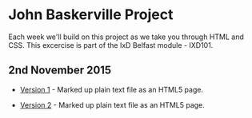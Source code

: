 <h1>John Baskerville Project</h1>

Each week we'll build on this project as we take you through HTML and CSS. This excercise is part of the IxD Belfast module - IXD101.

<h2>2nd November 2015</h2>

+ [Version 1](https://sarahjaneowens.github.io/john-baskerville/version-1.html) - Marked up plain text file as an HTML5 page.


+ [Version 2](https://sarahjaneowens.github.io/john-baskerville/version-2.html) - Marked up plain text file as an HTML5 page.
